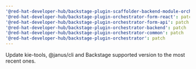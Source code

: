 ```yaml
---
'@red-hat-developer-hub/backstage-plugin-scaffolder-backend-module-orchestrator': patch
'@red-hat-developer-hub/backstage-plugin-orchestrator-form-react': patch
'@red-hat-developer-hub/backstage-plugin-orchestrator-form-api': patch
'@red-hat-developer-hub/backstage-plugin-orchestrator-backend': patch
'@red-hat-developer-hub/backstage-plugin-orchestrator-common': patch
'@red-hat-developer-hub/backstage-plugin-orchestrator': patch
---
```


Update kie-tools, @janus/cli and Backstage supported version to the most recent ones.
